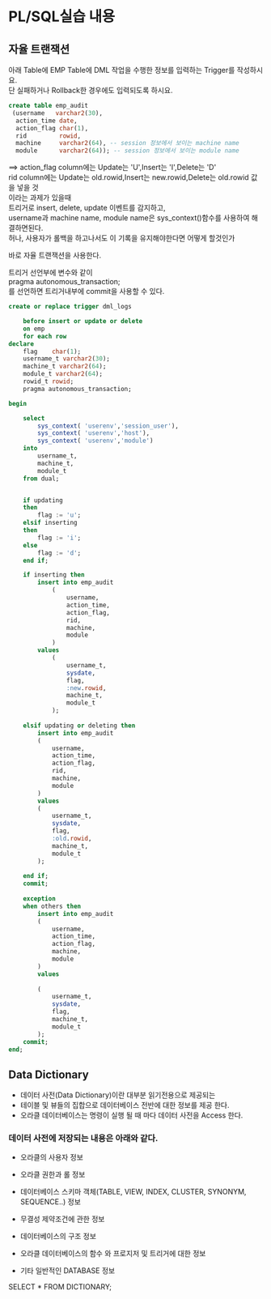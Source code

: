 # PL/SQL실습 내용
## 자율 트랜잭션 
아래 Table에 EMP Table에 DML 작업을 수행한 정보를 입력하는 Trigger를 작성하시요.<br>
 단 실패하거나 Rollback한 경우에도 입력되도록 하시요.<br>
```SQL
create table emp_audit
 (username   varchar2(30),   
  action_time date,
  action_flag char(1),
  rid         rowid,
  machine     varchar2(64), -- session 정보에서 보이는 machine name
  module      varchar2(64)); -- session 정보에서 보이는 module name
 ```
==> action_flag  column에는 Update는 'U',Insert는 'I',Delete는 'D'<br>
     rid column에는 Update는 old.rowid,Insert는 new.rowid,Delete는 old.rowid 값을 넣을 것<br>
이라는 과제가 있을때 <br>
트리거로 insert, delete, update 이벤트를 감지하고, <br>
username과 machine name, module name은 sys_context()함수를 사용하여 해결하면된다. <br>
허나, 사용자가 롤백을 하고나서도 이 기록을 유지해야한다면 어떻게 할것인가<br>

바로 자율 트랜잭션을 사용한다.<br>

트리거 선언부에 변수와 같이<br>
 pragma autonomous_transaction;<br>
 를 선언하면 트리거내부에 commit을 사용할 수 있다.<br>

```SQL
create or replace trigger dml_logs 

    before insert or update or delete 
    on emp
    for each row
declare
    flag    char(1);
    username_t varchar2(30);
    machine_t varchar2(64);
    module_t varchar2(64);
    rowid_t rowid;
    pragma autonomous_transaction;

begin

    select 
        sys_context( 'userenv','session_user'),
        sys_context( 'userenv','host'),
        sys_context( 'userenv','module')
    into 
        username_t,
        machine_t,
        module_t
    from dual;


    if updating 
    then
        flag := 'u';
    elsif inserting 
    then 
        flag := 'i';
    else
        flag := 'd';
    end if; 

    if inserting then   
        insert into emp_audit
            (
                username,
                action_time,
                action_flag,
                rid,
                machine,
                module 
            ) 
        values
            (
                username_t,
                sysdate,
                flag,
                :new.rowid,
                machine_t,
                module_t
            );
            
    elsif updating or deleting then 
        insert into emp_audit
        (
            username,
            action_time,
            action_flag,
            rid,
            machine,
            module 
        ) 
        values
        (
            username_t,
            sysdate,
            flag,
            :old.rowid,
            machine_t,
            module_t
        );
        
    end if;
    commit;
    
    exception
    when others then
        insert into emp_audit
        (
            username,
            action_time,
            action_flag,
            machine,
            module 
        ) 
        values
       
        (
            username_t,
            sysdate,
            flag,
            machine_t,
            module_t
        );
    commit;   
end;
```
##  Data Dictionary
- 데이터 사전(Data Dictionary)이란 대부분 읽기전용으로 제공되는 <br>
- 테이블 및 뷰들의 집합으로 데이터베이스 전반에 대한 정보를 제공 한다.<br>
- 오라클 데이터베이스는 명령이 실행 될 때 마다 데이터 사전을 Access 한다.<br>

### 데이터 사전에 저장되는 내용은 아래와 같다.

 

- 오라클의 사용자 정보<br>

- 오라클 권한과 롤 정보<br>

- 데이터베이스 스키마 객체(TABLE, VIEW, INDEX, CLUSTER, SYNONYM, SEQUENCE..) 정보<br>

- 무결성 제약조건에 관한 정보<br>

- 데이터베이스의 구조 정보<br>

- 오라클 데이터베이스의 함수 와 프로지저 및 트리거에 대한 정보<br>

- 기타 일반적인 DATABASE 정보<br>

SELECT * FROM DICTIONARY;
